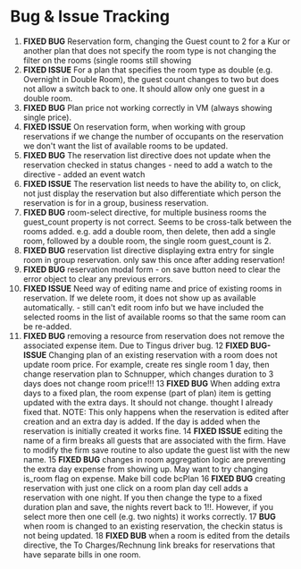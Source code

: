 Bug & Issue Tracking
====================

1. **FIXED BUG** Reservation form, changing the Guest count to 2 for a Kur or another plan that does not specify the room type is not
changing the filter on the rooms (single rooms still showing
2. **FIXED ISSUE** For a plan that specifies the room type as double (e.g. Overnight in Double Room), the guest count changes
 to two but does not allow a switch back to one. It should allow only one guest in a double room.
3. **FIXED BUG** Plan price not working correctly in VM (always showing single price).
4. **FIXED ISSUE** On reservation form, when working with group reservations if we change the number of occupants on the reservation
we don't want the list of available rooms to be updated.
5. **FIXED BUG** The reservation list directive does not update when the reservation checked in status changes - need to
add a watch to the directive - added an event watch
6. **FIXED ISSUE** The reservation list needs to have the ability to, on click, not just display the reservation but also
differentiate which person the reservation is for in a group, business reservation.
7. **FIXED BUG** room-select directive, for multiple business rooms the guest_count property is not correct. Seems to be cross-talk
between the rooms added. e.g. add a double room, then delete, then add a single room, followed by a double room, the
single room guest_count is 2.
8. **FIXED BUG** reservation list directive displaying extra entry for single room in group reservation. only saw this once after adding reservation!
9. **FIXED BUG** reservation modal form - on save button need to clear the error object to clear any previous errors.
10. **FIXED ISSUE** Need way of editing name and price of existing rooms in reservation. If we delete room, it does not show
up as available automatically. - still can't edit room info but we have included the selected rooms in the list of available
rooms so that the same room can be re-added.
11. **FIXED BUG** removing a resource from reservation does not remove the associated expense item. Due to Tingus driver bug.
12 **FIXED BUG-ISSUE** Changing plan of an existing reservation with a room does not update room price. For example, create res single room 1 day,
then change reservation plan to Schnupper, which changes duration to 3 days does not change room price!!!
13 **FIXED BUG** When adding extra days to a fixed plan, the room expense (part of plan) item is getting updated with the extra days. It should not change.
thought I already fixed that. NOTE: This only happens when the reservation is edited after creation and an extra day is added. If the day is added when
the reservation is initially created it works fine.
14 **FIXED ISSUE** editing the name of a firm breaks all guests that are associated with the firm. Have to modify the firm save
routine to also update the guest list with the new name.
15 **FIXED BUG** changes in room aggregation logic are preventing the extra day expense from showing up. May want to try changing is_room flag on expense. Make bill code bcPlan
16 **FIXED BUG** creating reservation with just one click on a room plan day cell adds a reservation with one night. If you then change the type to a fixed duration plan and save,
the nights revert back to 1!!. However, if you select more then one cell (e.g. two nights) it works correctly.
17 **BUG** when room is changed to an existing reservation, the checkin status is not being updated.
18 **FIXED BUB** when a room is edited from the details directive, the To Charges/Rechnung link breaks for reservations that have separate bills in one room.